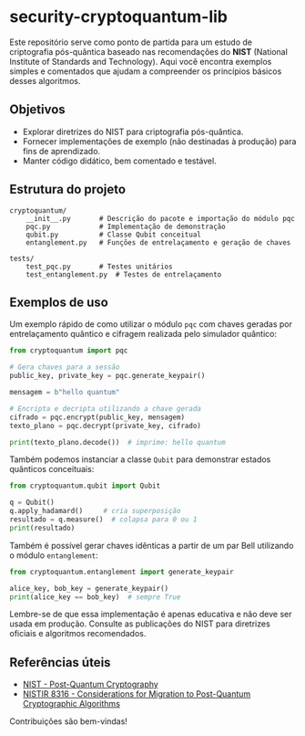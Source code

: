 # security-cryptoquantum-lib

Este repositório serve como ponto de partida para um estudo de criptografia pós-quântica baseado nas recomendações do **NIST** (National Institute of Standards and Technology). Aqui você encontra exemplos simples e comentados que ajudam a compreender os princípios básicos desses algoritmos.

## Objetivos

- Explorar diretrizes do NIST para criptografia pós-quântica.
- Fornecer implementações de exemplo (não destinadas à produção) para fins de aprendizado.
- Manter código didático, bem comentado e testável.

## Estrutura do projeto

```
cryptoquantum/
    __init__.py       # Descrição do pacote e importação do módulo pqc
    pqc.py            # Implementação de demonstração
    qubit.py          # Classe Qubit conceitual
    entanglement.py   # Funções de entrelaçamento e geração de chaves

tests/
    test_pqc.py       # Testes unitários
    test_entanglement.py  # Testes de entrelaçamento
```

## Exemplos de uso

Um exemplo rápido de como utilizar o módulo `pqc` com chaves
geradas por entrelaçamento quântico e cifragem realizada pelo
simulador quântico:

```python
from cryptoquantum import pqc

# Gera chaves para a sessão
public_key, private_key = pqc.generate_keypair()

mensagem = b"hello quantum"

# Encripta e decripta utilizando a chave gerada
cifrado = pqc.encrypt(public_key, mensagem)
texto_plano = pqc.decrypt(private_key, cifrado)

print(texto_plano.decode())  # imprime: hello quantum
```

Também podemos instanciar a classe `Qubit` para demonstrar estados
quânticos conceituais:

```python
from cryptoquantum.qubit import Qubit

q = Qubit()
q.apply_hadamard()     # cria superposição
resultado = q.measure()  # colapsa para 0 ou 1
print(resultado)
```

Também é possível gerar chaves idênticas a partir de um par Bell
utilizando o módulo `entanglement`:

```python
from cryptoquantum.entanglement import generate_keypair

alice_key, bob_key = generate_keypair()
print(alice_key == bob_key)  # sempre True
```

Lembre-se de que essa implementação é apenas educativa e não deve ser usada em produção. Consulte as publicações do NIST para diretrizes oficiais e algoritmos recomendados.

## Referências úteis

- [NIST - Post-Quantum Cryptography](https://csrc.nist.gov/projects/post-quantum-cryptography)
- [NISTIR 8316 - Considerations for Migration to Post-Quantum Cryptographic Algorithms](https://doi.org/10.6028/NIST.IR.8316)

Contribuições são bem-vindas!
